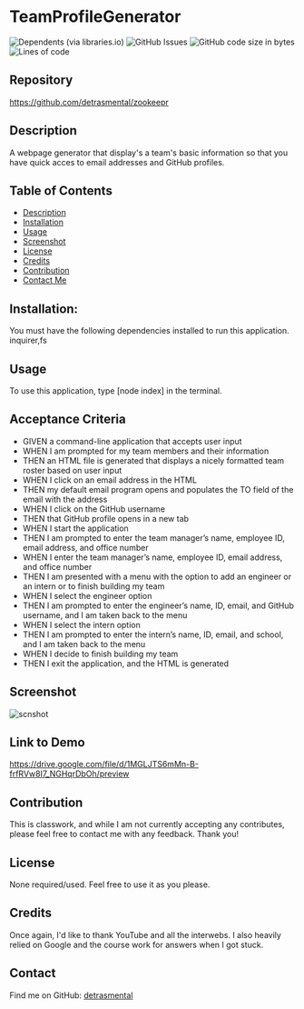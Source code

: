 # TeamProfileGenerator
![Dependents (via libraries.io)](https://img.shields.io/librariesio/dependents/npm/inquirer)
![GitHub Issues](https://img.shields.io/github/issues-raw/detrasmental/TeamProfileGenerator)
![GitHub code size in bytes](https://img.shields.io/github/languages/code-size/detrasmental/TeamProfileGenerator)
![Lines of code](https://img.shields.io/tokei/lines/github/detrasmental/TeamProfileGenerator)


## Repository
https://github.com/detrasmental/zookeepr

## Description
A webpage generator that display's a team's basic information so that you have quick acces to email addresses and GitHub profiles.
## Table of Contents
- [Description](#Description)
- [Installation](#Installation)
- [Usage](#Usage)
- [Screenshot](#Screenshot)
- [License](#License)
- [Credits](#Credits)
- [Contribution](#contributes)
- [Contact Me](#Contact)

## Installation:
You must have the following dependencies installed to run this application.<br>
inquirer,fs

## Usage
To use this application, type [node index] in the terminal.

## Acceptance Criteria
* GIVEN a command-line application that accepts user input 
* WHEN I am prompted for my team members and their information 
* THEN an HTML file is generated that displays a nicely formatted team roster based on user input 
* WHEN I click on an email address in the HTML 
* THEN my default email program opens and populates the TO field of the email with the address
* WHEN I click on the GitHub username
* THEN that GitHub profile opens in a new tab
* WHEN I start the application
* THEN I am prompted to enter the team manager’s name, employee ID, email address, and office number
* WHEN I enter the team manager’s name, employee ID, email address, and office number
* THEN I am presented with a menu with the option to add an engineer or an intern or to finish building my team
* WHEN I select the engineer option
* THEN I am prompted to enter the engineer’s name, ID, email, and GitHub username, and I am taken back to the menu
* WHEN I select the intern option
* THEN I am prompted to enter the intern’s name, ID, email, and school, and I am taken back to the menu
* WHEN I decide to finish building my team
* THEN I exit the application, and the HTML is generated

## Screenshot
![scnshot](https://user-images.githubusercontent.com/85942489/139125739-667f575e-354c-4a7c-be84-fc6e1574d919.JPG)

## Link to Demo

https://drive.google.com/file/d/1MGLJTS6mMn-B-frfRVw8I7_NGHqrDbOh/preview


## Contribution
This is classwork, and while I am not currently accepting any contributes, please feel free to contact me with any feedback. Thank you!

## License

None required/used. Feel free to use it as you please.

## Credits
Once again, I'd like to thank YouTube and all the interwebs. I also heavily relied on Google and the course work for answers when I got stuck. 

## Contact
Find me on GitHub: [detrasmental](https://github.com/detrasmental)





